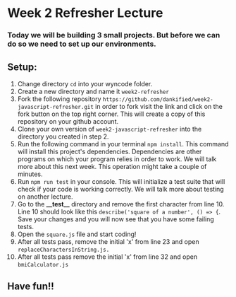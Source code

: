 # Week 2 Refresher Lecture

### Today we will be building 3 small projects. But before we can do so we need to set up our environments.

## Setup:
1. Change directory ```cd``` into your wyncode folder.
2. Create a new directory and name it ```week2-refresher```
3. Fork the following repository ```https://github.com/dankified/week2-javascript-refresher.git``` in order to fork visit the link and click on the fork button on the top right corner. This will create a copy of this repository on your github account. 
4. Clone your own version of ```week2-javascript-refresher``` into the directory you created in step 2.
5. Run the following command in your terminal ```npm install```. This command will install this project's dependencies. Dependencies are other programs on which your program relies in order to work. We will talk more about this next week. This operation might take a couple of minutes.
6. Run ```npm run test``` in your console. This will initialize a test suite that will check if your code is working correctly. We will talk more about testing on another lecture.
7. Go to the **\_\_test__** directory and remove the first character from line 10. Line 10 should look like this ```describe('square of a number', () => {```. Save your changes and you will now see that you have some failing tests.
8. Open the ```square.js``` file and start coding!
9. After all tests pass, remove the initial 'x' from line 23 and open ```replaceCharactersInString.js.```
10. After all tests pass remove the initial 'x' from line 32  and open ```bmiCalculator.js```

## Have fun!!